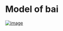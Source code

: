 # Model of __bai__
[![image](https://r.resimlink.com/h8f9_zPND.png)](https://resimlink.com/h8f9_zPND)


